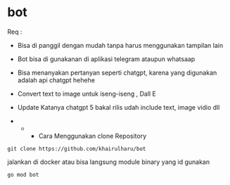 # bot 

Req :
* Bisa di panggil dengan mudah tanpa harus menggunakan tampilan lain
* Bot bisa di gunakanan di aplikasi telegram ataupun whatsaap
* Bisa menanyakan pertanyan seperti chatgpt, karena yang digunakan adalah api chatgpt hehehe
* Convert text to image untuk iseng-iseng , Dall E
* Update Katanya chatgpt 5 bakal rilis udah include text, image vidio dll

* * * Cara Menggunakan 
clone Repository 
```
git clone https://github.com/khairulharu/bot
```

jalankan di docker atau bisa langsung module binary yang id gunakan
```
go mod bot
```